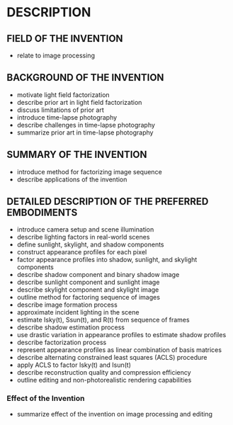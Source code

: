 # DESCRIPTION

## FIELD OF THE INVENTION

- relate to image processing

## BACKGROUND OF THE INVENTION

- motivate light field factorization
- describe prior art in light field factorization
- discuss limitations of prior art
- introduce time-lapse photography
- describe challenges in time-lapse photography
- summarize prior art in time-lapse photography

## SUMMARY OF THE INVENTION

- introduce method for factorizing image sequence
- describe applications of the invention

## DETAILED DESCRIPTION OF THE PREFERRED EMBODIMENTS

- introduce camera setup and scene illumination
- describe lighting factors in real-world scenes
- define sunlight, skylight, and shadow components
- construct appearance profiles for each pixel
- factor appearance profiles into shadow, sunlight, and skylight components
- describe shadow component and binary shadow image
- describe sunlight component and sunlight image
- describe skylight component and skylight image
- outline method for factoring sequence of images
- describe image formation process
- approximate incident lighting in the scene
- estimate Isky(t), Ssun(t), and R(t) from sequence of frames
- describe shadow estimation process
- use drastic variation in appearance profiles to estimate shadow profiles
- describe factorization process
- represent appearance profiles as linear combination of basis matrices
- describe alternating constrained least squares (ACLS) procedure
- apply ACLS to factor Isky(t) and Isun(t)
- describe reconstruction quality and compression efficiency
- outline editing and non-photorealistic rendering capabilities

### Effect of the Invention

- summarize effect of the invention on image processing and editing

